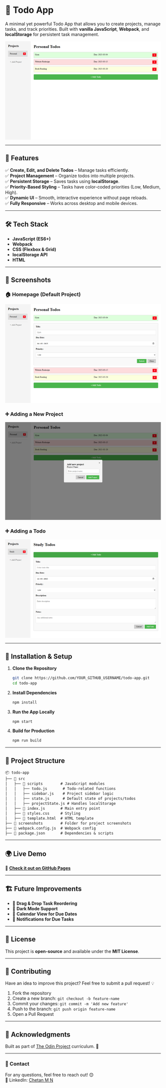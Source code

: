 # 📌 Todo App

A minimal yet powerful Todo App that allows you to create projects, manage tasks, and track priorities. Built with **vanilla JavaScript**, **Webpack**, and **localStorage** for persistent task management.

![Todo App Screenshot](screenshots/todo-app-main.png)

---

## 🚀 Features

✅ **Create, Edit, and Delete Todos** – Manage tasks efficiently.  
✅ **Project Management** – Organize todos into multiple projects.  
✅ **Persistent Storage** – Saves tasks using **localStorage**.  
✅ **Priority-Based Styling** – Tasks have color-coded priorities (Low, Medium, High).  
✅ **Dynamic UI** – Smooth, interactive experience without page reloads.  
✅ **Fully Responsive** – Works across desktop and mobile devices.

---

## 🛠️ Tech Stack

- **JavaScript (ES6+)**
- **Webpack**
- **CSS (Flexbox & Grid)**
- **localStorage API**
- **HTML**

---

## 📸 Screenshots

### 🏠 Homepage (Default Project)

![Homepage](screenshots/homepage.png)

### ➕ Adding a New Project

![New Project](screenshots/new-project.png)

### ➕ Adding a Todo

![Manage Todos](screenshots/manage-todos.png)

---

## 🔧 Installation & Setup

1. **Clone the Repository**
   ```sh
   git clone https://github.com/YOUR_GITHUB_USERNAME/todo-app.git
   cd todo-app
   ```
2. **Install Dependencies**
   ```sh
   npm install
   ```
3. **Run the App Locally**
   ```sh
   npm start
   ```
4. **Build for Production**
   ```sh
   npm run build
   ```

---

## 📂 Project Structure

```
📦 todo-app
├── 📂 src
│   ├── 📂 scripts        # JavaScript modules
│   │   ├── todo.js       # Todo-related functions
│   │   ├── sidebar.js    # Project sidebar logic
│   │   ├── state.js      # Default state of projects/todos
│   │   ├── projectState.js # Handles localStorage
│   ├── 📜 index.js       # Main entry point
│   ├── 📜 styles.css     # Styling
│   ├── 📜 template.html  # HTML template
├── 📂 screenshots        # Folder for project screenshots
├── 📜 webpack.config.js  # Webpack config
├── 📜 package.json       # Dependencies & scripts
```

---

## 🌍 Live Demo

🔗 **[Check it out on GitHub Pages](https://mn-chetan.github.io/todo/)**

---

## 🏗️ Future Improvements

- 🔄 **Drag & Drop Task Reordering**
- 🌙 **Dark Mode Support**
- 📅 **Calendar View for Due Dates**
- 🔔 **Notifications for Due Tasks**

---

## 📜 License

This project is **open-source** and available under the **MIT License**.

---

## 🤝 Contributing

Have an idea to improve this project? Feel free to submit a pull request! 💡

1. Fork the repository
2. Create a new branch: `git checkout -b feature-name`
3. Commit your changes: `git commit -m 'Add new feature'`
4. Push to the branch: `git push origin feature-name`
5. Open a Pull Request

---

## 🎯 Acknowledgments

Built as part of [The Odin Project](https://www.theodinproject.com/) curriculum. 🚀

---

### 📩 Contact

For any questions, feel free to reach out! 😊  
💼 LinkedIn: [Chetan M N](https://www.linkedin.com/in/chetan-m-n/)
